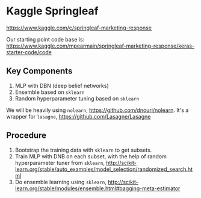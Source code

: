 # Kaggle Springleaf
https://www.kaggle.com/c/springleaf-marketing-response

Our starting point code base is: https://www.kaggle.com/mpearmain/springleaf-marketing-response/keras-starter-code/code

## Key Components
1. MLP with DBN (deep belief networks)
2. Ensemble based on `sklearn`
3. Random hyperparameter tuning based on `sklearn`

We will be heavily using `nolearn`, https://github.com/dnouri/nolearn. It's a wrapper for `lasagne`, https://github.com/Lasagne/Lasagne

## Procedure
1. Bootstrap the training data with `sklearn` to get subsets.
2. Train MLP with DNB on each subset, with the help of random hyperparameter tuner from `sklearn`, http://scikit-learn.org/stable/auto_examples/model_selection/randomized_search.html
3. Do ensemble learning using `sklearn`, http://scikit-learn.org/stable/modules/ensemble.html#bagging-meta-estimator





